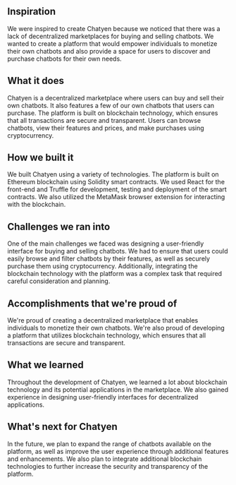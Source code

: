 ## Inspiration

We were inspired to create Chatyen because we noticed that there was a lack of decentralized marketplaces for buying and selling chatbots. We wanted to create a platform that would empower individuals to monetize their own chatbots and also provide a space for users to discover and purchase chatbots for their own needs.

## What it does

Chatyen is a decentralized marketplace where users can buy and sell their own chatbots. It also features a few of our own chatbots that users can purchase. The platform is built on blockchain technology, which ensures that all transactions are secure and transparent. Users can browse chatbots, view their features and prices, and make purchases using cryptocurrency.

## How we built it

We built Chatyen using a variety of technologies. The platform is built on Ethereum blockchain using Solidity smart contracts. We used React for the front-end and Truffle for development, testing and deployment of the smart contracts. We also utilized the MetaMask browser extension for interacting with the blockchain.

## Challenges we ran into

One of the main challenges we faced was designing a user-friendly interface for buying and selling chatbots. We had to ensure that users could easily browse and filter chatbots by their features, as well as securely purchase them using cryptocurrency. Additionally, integrating the blockchain technology with the platform was a complex task that required careful consideration and planning.

## Accomplishments that we're proud of

We're proud of creating a decentralized marketplace that enables individuals to monetize their own chatbots. We're also proud of developing a platform that utilizes blockchain technology, which ensures that all transactions are secure and transparent.

## What we learned

Throughout the development of Chatyen, we learned a lot about blockchain technology and its potential applications in the marketplace. We also gained experience in designing user-friendly interfaces for decentralized applications.

## What's next for Chatyen

In the future, we plan to expand the range of chatbots available on the platform, as well as improve the user experience through additional features and enhancements. We also plan to integrate additional blockchain technologies to further increase the security and transparency of the platform.
